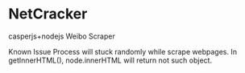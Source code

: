 # NetCracker
casperjs+nodejs
Weibo Scraper

Known Issue
Process will stuck randomly while scrape webpages.
In getInnerHTML(), node.innerHTML will return not such object.
